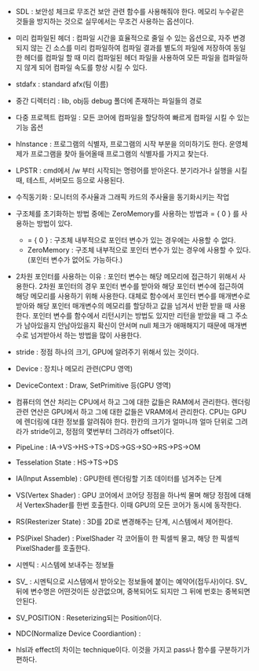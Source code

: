 - SDL : 보안성 체크로 무조건 보안 관련 함수를 사용해줘야 한다. 메모리 누수같은 것들을 방지하는 것으로 실무에서는 무조건 사용하는 옵션이다.
- 미리 컴파일된 헤더 : 컴파일 시간을 효율적으로 줄일 수 있는 옵션으로, 자주 변경되지 않는 긴 소스를 미리 컴파일하여 컴파일 결과를 별도의 파일에 저장하여 동일한 헤더를 컴파일 할 때 미리 컴파일된 헤더 파일을 사용하여 모든 파일을 컴파일하지 않게 되어 컴파일 속도를 향상 시킬 수 있다.
- stdafx : standard afx(팀 이름)
- 중간 디렉터리 : lib, obj등 debug 폴더에 존재하는 파일들의 경로
- 다중 프로젝트 컴파일 : 모든 코어에 컴파일을 할당하여 빠르게 컴파일 시킬 수 있는 기능 옵션
- hInstance : 프로그램의 식별자, 프로그램의 시작 부분을 의미하기도 한다. 운영체제가 프로그램을 찾아 들어올때 프로그램의 식별자를 가지고 찾는다.
- LPSTR : cmd에서 /w 부터 시작되는 명령어를 받아온다. 분기라거나 실행을 시킬 때, 테스트, 서버모드 등으로 사용된다.
- 수직동기화 : 모니터의 주사율과 그래픽 카드의 주사율을 동기화시키는 작업
- 구조체를 초기화하는 방법 중에는 ZeroMemory를 사용하는 방법과 = { 0 } 를 사용하는 방법이 있다.
	- = { 0 } : 구조체 내부적으로 포인터 변수가 있는 경우에는 사용할 수 없다.
	- ZeroMemory : 구조체 내부적으로 포인터 변수가 있는 경우에 사용할 수 있다.(포인터 변수가 없어도 가능하다.)
- 2차원 포인터를 사용하는 이유 : 포인터 변수는 해당 메모리에 접근하기 위해서 사용한다. 2차원 포인터의 경우 포인터 변수를 받아와 해당 포인터 변수에 접근하여 해당 메모리를 사용하기 위해 사용한다. 대체로 함수에서 포인터 변수를 매개변수로 받아와 해당 포인터 매개변수의 메모리를 할당하고 값을 넘겨서 반환 받을 때 사용한다. 포인터 변수를 함수에서 리턴시키는 방법도 있지만 리턴을 받았을 때 그 주소가 남아있을지 안남아있을지 확신이 안서며 null 체크가 애매해지기 때문에 매개변수로 넘겨받아서 하는 방법을 많이 사용한다.
- stride : 정점 하나의 크기, GPU에 알려주기 위해서 있는 것이다.
- Device : 장치나 메모리 관련(CPU 영역)
- DeviceContext : Draw, SetPrimitive 등(GPU 영역)
- 컴퓨터의 연산 처리는 CPU에서 하고 그에 대한 값들은 RAM에서 관리한다. 렌더링 관련 연산은 GPU에서 하고 그에 대한 값들은 VRAM에서 관리한다. CPU는 GPU에 렌더링에 대한 정보를 알려줘야 한다. 한칸의 크기가 얼마니까 얼마 단위로 그려라가 stride이고, 정점의 몇번부터 그려라가 offset이다.
- PipeLine : IA->VS->HS->TS->DS->GS->SO->RS->PS->OM
- Tesselation State : HS->TS->DS
- IA(Input Assemble) : GPU한테 렌더링할 기초 데이터를 넘겨주는 단계
- VS(Vertex Shader) : GPU 코어에서 코어당 정점을 하나씩 물며 해당 정점에 대해서 VertexShader를 한번 호출한다. 이때 GPU의 모든 코어가 동시에 동작한다.
- RS(Resterizer State) : 3D를 2D로 변경해주는 단계, 시스템에서 제어한다.
- PS(Pixel Shader) : PixelShader 각 코어들이 한 픽셀씩 물고, 해당 한 픽셀씩 PixelShader를 호출한다.

- 시멘틱 : 시스템에 보내주는 정보들
- SV_ : 시멘틱으로 시스템에서 받아오는 정보들에 붙이는 예약어(접두사)이다. SV_뒤에 변수명은 어떤것이든 상관없으며, 중복되어도 되지만 그 뒤에 번호는 중복되면 안된다.
- SV_POSITION : Reseterizing되는 Position이다.

- NDC(Normalize Device Coordiantion) : 
- hlsl과 effect의 차이는 technique이다. 이것을 가지고 pass나 함수를 구분하기가 편하다.